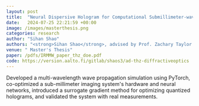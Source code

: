 ```yaml
---
layout: post
title:  "Neural Dispersive Hologram for Computational Submillimeter-wave Imaging"
date:   2024-07-25 22:21:59 +00:00
image: /images/masterthesis.png
categories: research
author: "Sihan Shao"
authors: "<strong>Sihan Shao</strong>, advised by Prof. Zachary Taylor and D.Sc. Aleksi Tamminen."
venue: " Master's Thesis"
paper: /pdfs/IRMMW_paper_thz_doe.pdf
code: https://version.aalto.fi/gitlab/shaos3/ad-thz-diffractiveoptics
---
```


Developed a multi-wavelength wave propagation simulation using PyTorch, co-optimized a sub-millimeter imaging system's hardware and neural networks, introduced a surrogate gradient method for optimizing quantized holograms, and validated the system with real measurements.